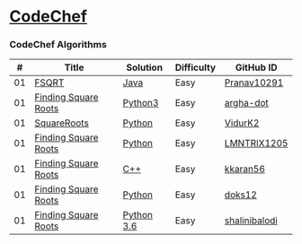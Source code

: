 # [CodeChef](https://www.codechef.com/)

### CodeChef Algorithms
| # | Title | Solution | Difficulty | GitHub ID |
|---| ----- | -------- | ---------- | --------- |
| 01 | [FSQRT](https://www.codechef.com/problems/FSQRT) | [Java](https://github.com/Pranav10291/21-days-of-code/blob/main/CodeChef/FSQRT_Pranav10291.java) | Easy | [Pranav10291](https://github.com/Pranav10291) |
| 01 | [Finding Square Roots](https://codechef.com/problems/FSQRT) | [Python3](https://github.com/argha-dot/21-days-of-code/blob/main/CodeChef/FSQRT_argha-dot.py) | Easy | [argha-dot](https://github.com/argha-dot) |
| 01 | [SquareRoots](https://www.codechef.com/viewsolution/55116156) | [Python](https://github.com/VidurK2/21-days-of-code/blob/main/CodeChef/SquareRoots.py) | Easy | [VidurK2](https://github.com/VidurK2) |
| 01 | [Finding Square Roots](https://codechef.com/problems/FSQRT) | [Python](https://github.com/LMNTRIX1205/21-days-of-code/blob/main/CodeChef/sqrt_lmntrix1205.py) | Easy | [LMNTRIX1205](https://github.com/LMNTRIX1205) |
| 01 | [Finding Square Roots](https://www.codechef.com/problems/FSQRT) | [C++](https://github.com/KKaran56/21-days-of-code/blob/main/CodeChef/FindingSquareRoots_kkaran56.cpp) | Easy | [kkaran56](https://github.com/KKaran56) |
| 01 | [Finding Square Roots](https://www.codechef.com/problems/FSQRT) | [Python](https://github.com/doks12/21-days-of-code/blob/main/CodeChef/Day1.py) | Easy | [doks12](https://github.com/doks12) |
| 01 | [Finding Square Roots](https://www.codechef.com/problems/FSQRT) | [Python 3.6](https://github.com/shalinibalodi/21-days-of-code/blob/main/CodeChef/FSQRT.py) | Easy | [shalinibalodi](https://github.com/shalinibalodi) |